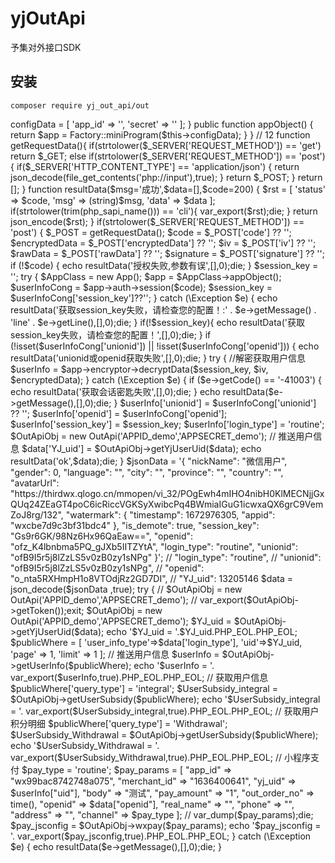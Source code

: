 # yjOutApi
予集对外接口SDK

## 安装
```shell
composer require yj_out_api/out
```
<?php
// +----------------------------------------------------------------------
// | Author: SunRain
// +----------------------------------------------------------------------

require '../vendor/autoload.php';
use EasyWeChat\Factory;
use YjOutApi\Out\Outapi;

class App
{
    // ceshi
    private $configData = null;
    public function __construct()
    {
        $this->configData = [
            'app_id' => '',
            'secret' => ''
        ];
    }
    public function appObject()
    {
        return $app = Factory::miniProgram($this->configData);
    }

}
// 12
function getRequestData(){
    if(strtolower($_SERVER['REQUEST_METHOD']) == 'get')
        return $_GET;
    else if(strtolower($_SERVER['REQUEST_METHOD']) == 'post'){
        if($_SERVER['HTTP_CONTENT_TYPE'] == 'application/json')
        {
            return json_decode(file_get_contents('php://input'),true);
        }
        return $_POST;
    }
    return [];
}
function resultData($msg='成功',$data=[],$code=200)
{
    $rst = [
        'status' => $code,
        'msg' => (string)$msg,
        'data' => $data
    ];
    if(strtolower(trim(php_sapi_name())) == 'cli'){
        var_export($rst);die;
    }
    return json_encode($rst);
}
if(strtolower($_SERVER['REQUEST_METHOD']) == 'post') {
    $_POST = getRequestData();
    $code = $_POST['code'] ?? '';
    $encryptedData = $_POST['encryptedData'] ?? '';
    $iv = $_POST['iv'] ?? '';
    $rawData = $_POST['rawData'] ?? '';
    $signature = $_POST['signature'] ?? '';
    if (!$code)
    {
        echo resultData('授权失败,参数有误',[],0);die;
    }
    $session_key = '';
    try {
        $AppClass = new App();
        $app = $AppClass->appObject();
        $userInfoCong = $app->auth->session($code);
        $session_key = $userInfoCong['session_key']??'';
    } catch (\Exception $e) {
        echo resultData('获取session_key失败，请检查您的配置！:' . $e->getMessage() . 'line' . $e->getLine(),[],0);die;
    }
    if(!$session_key){
        echo resultData('获取session_key失败，请检查您的配置！',[],0);die;
    }
    if (!isset($userInfoCong['unionid']) || !isset($userInfoCong['openid'])) {
        echo resultData('unionid或openid获取失败',[],0);die;
    }
    try {
        //解密获取用户信息
        $userInfo = $app->encryptor->decryptData($session_key, $iv, $encryptedData);
    } catch (\Exception $e) {
        if ($e->getCode() == '-41003') {
            echo resultData('获取会话密匙失败',[],0);die;
        }
        echo resultData($e->getMessage(),[],0);die;
    }
    $userInfo['unionid'] = $userInfoCong['unionid'] ?? '';
    $userInfo['openid'] = $userInfoCong['openid'];
    $userInfo['session_key'] = $session_key;
    $userInfo['login_type'] = 'routine';
    $OutApiObj = new OutApi('APPID_demo','APPSECRET_demo');
    // 推送用户信息
    $data['YJ_uid'] = $OutApiObj->getYjUserUid($data);
    echo resultData('ok',$data);die;
}
$jsonData = '{
    "nickName": "微信用户",
    "gender": 0,
    "language": "",
    "city": "",
    "province": "",
    "country": "",
    "avatarUrl": "https://thirdwx.qlogo.cn/mmopen/vi_32/POgEwh4mIHO4nibH0KlMECNjjGxQUq24ZEaGT4poC6icRiccVGKSyXwibcPq4BWmiaIGuG1icwxaQX6grC9VemZoJ8rg/132",
    "watermark": {
        "timestamp": 1672976305,
        "appid": "wxcbe7d9c3bf31bdc4"
    },
    "is_demote": true,
    "session_key": "Gs9r6GK/98Nz6Hx96QaEaw==",
    "openid": "ofz_K4lbnbma5PQ_gJXb5IITZYtA",
    "login_type": "routine",
    "unionid": "ofB9I5r5j8lZzLS5v0zB0zy1sNPg"
}';
    // "login_type": "routine",
    // "unionid": "ofB9I5r5j8lZzLS5v0zB0zy1sNPg",
    // "openid": "o_nta5RXHmpH1o8VTOdjRz2GD7DI",
    // "YJ_uid": 13205146
$data = json_decode($jsonData ,true);
try {
    // $OutApiObj = new OutApi('APPID_demo','APPSECRET_demo');
    // var_export($OutApiObj->getToken());exit;
    $OutApiObj = new OutApi('APPID_demo','APPSECRET_demo');
    $YJ_uid = $OutApiObj->getYjUserUid($data);
    echo '$YJ_uid = '.$YJ_uid.PHP_EOL.PHP_EOL;
    $publicWhere = [
        'user_info_type'=>$data['login_type'],
        'uid'=>$YJ_uid,
        'page' => 1,
        'limit' => 1
    ];
    // 推送用户信息
    $userInfo = $OutApiObj->getUserInfo($publicWhere);
    echo '$userInfo = '. var_export($userInfo,true).PHP_EOL.PHP_EOL;
    // 获取用户信息
    $publicWhere['query_type'] = 'integral';
    $UserSubsidy_integral = $OutApiObj->getUserSubsidy($publicWhere);
    echo '$UserSubsidy_integral = '. var_export($UserSubsidy_integral,true).PHP_EOL.PHP_EOL;
    // 获取用户积分明细
    $publicWhere['query_type'] = 'Withdrawal';
    $UserSubsidy_Withdrawal = $OutApiObj->getUserSubsidy($publicWhere);
    echo '$UserSubsidy_Withdrawal = '. var_export($UserSubsidy_Withdrawal,true).PHP_EOL.PHP_EOL;
    // 小程序支付
    $pay_type = 'routine';
    
    $pay_params = [
        "app_id" => "wx99bac8742748a075",
        "merchant_id" => "1636400641",
        "yj_uid" => $userInfo["uid"],
        "body" => "测试",
        "pay_amount" => "1",
        "out_order_no" => time(),
        "openid" => $data["openid"],
        "real_name" => "",
        "phone" => "",
        "address" => "",
        "channel" => $pay_type
    ];
    // var_dump($pay_params);die;
    $pay_jsconfig = $OutApiObj->wxpay($pay_params);
    echo '$pay_jsconfig = '. var_export($pay_jsconfig,true).PHP_EOL.PHP_EOL;

} catch (\Exception $e) {
    echo resultData($e->getMessage(),[],0);die;
}
